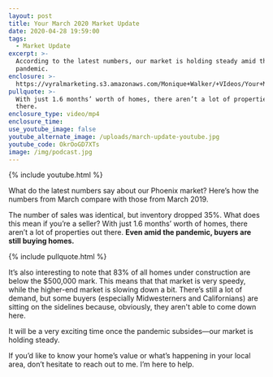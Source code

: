 ```yaml
---
layout: post
title: Your March 2020 Market Update
date: 2020-04-28 19:59:00
tags:
  - Market Update
excerpt: >-
  According to the latest numbers, our market is holding steady amid the
  pandemic.
enclosure: >-
  https://vyralmarketing.s3.amazonaws.com/Monique+Walker/+VIdeos/Your+March+2020+Market+Update.mp4
pullquote: >-
  With just 1.6 months’ worth of homes, there aren’t a lot of properties out
  there.
enclosure_type: video/mp4
enclosure_time:
use_youtube_image: false
youtube_alternate_image: /uploads/march-update-youtube.jpg
youtube_code: OkrOoGD7XTs
image: /img/podcast.jpg
---
```


{% include youtube.html %}

What do the latest numbers say about our Phoenix market? Here’s how the numbers from March compare with those from March 2019.&nbsp;

The number of sales was identical, but inventory dropped 35%. What does this mean if you’re a seller? With just 1.6 months’ worth of homes, there aren’t a lot of properties out there. **Even amid the pandemic, buyers are still buying homes.**&nbsp;

{% include pullquote.html %}

It’s also interesting to note that 83% of all homes under construction are below the $500,000 mark. This means that that market is very speedy, while the higher-end market is slowing down a bit. There’s still a lot of demand, but some buyers (especially Midwesterners and Californians) are sitting on the sidelines because, obviously, they aren't able to come down here.&nbsp;

It will be a very exciting time once the pandemic subsides—our market is holding steady.&nbsp;

If you’d like to know your home’s value or what’s happening in your local area, don’t hesitate to reach out to me. I’m here to help.
